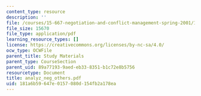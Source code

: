 ```yaml
---
content_type: resource
description: ''
file: /courses/15-667-negotiation-and-conflict-management-spring-2001/181a6b59647e0157080d154fb2a178ea_analyz_neg_others.pdf
file_size: 15670
file_type: application/pdf
learning_resource_types: []
license: https://creativecommons.org/licenses/by-nc-sa/4.0/
ocw_type: OCWFile
parent_title: Study Materials
parent_type: CourseSection
parent_uid: 89a77193-9aed-eb33-8351-b1c72e8b5756
resourcetype: Document
title: analyz_neg_others.pdf
uid: 181a6b59-647e-0157-080d-154fb2a178ea
---
```

